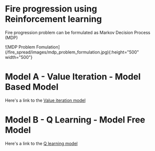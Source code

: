 # Fire progression using Reinforcement learning

Fire progression problem can be formulated as Markov Decision Process (MDP)

<div style="width:500; height:500">
![MDP Problem Fomulation](/fire_spread/images/mdp_problem_formulation.jpg){:height="500" width="500"}
</div>

# Model A - Value Iteration - Model Based Model
Here's a link to the [Value iteration model](/fire_spread/modelA/Value_iteration_fire_spread_pattern_v1.0.ipynb)


# Model B - Q Learning - Model Free Model
Here's a link to the [Q learning model](/fire_spread/modelB/Q_learning_fire_spread_pattern_v1.0.ipynb)



